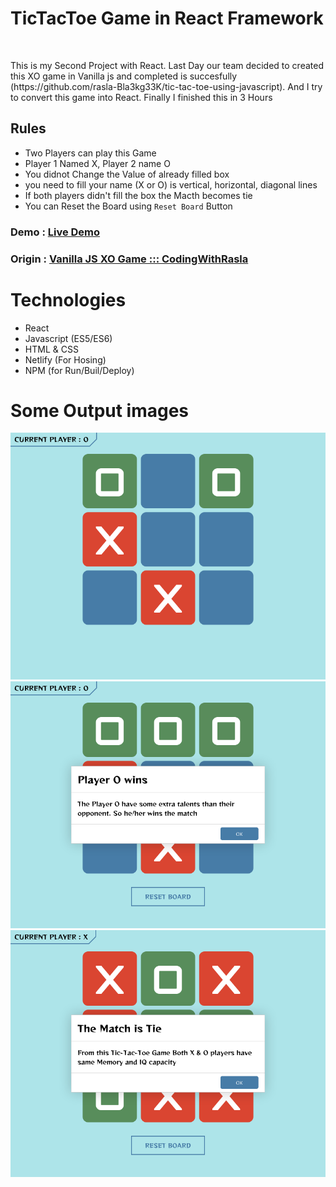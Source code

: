 # TicTacToe Game in React Framework
<br/>
<p>
This is my Second Project with React. Last Day our team decided to created this XO game in Vanilla js and completed is succesfully (https://github.com/rasla-Bla3kg33K/tic-tac-toe-using-javascript). And I try to convert this game into React. Finally I finished this in 3 Hours
</p>

## Rules
  - Two Players can play this Game
  - Player 1 Named X, Player 2 name O
  - You didnot Change the Value of already filled box
  - you need to fill your name (X or O) is vertical, horizontal, diagonal lines
  - If both players didn't fill the box the Macth becomes tie
  - You can Reset the Board using `Reset Board` Button  


### Demo : [Live Demo](https://tic-tac-toe-game-xo.netlify.app/)
### Origin   : [Vanilla JS XO Game ::: CodingWithRasla](https://github.com/rasla-Bla3kg33K/tic-tac-toe-using-javascript)

# Technologies
  - React
  - Javascript (ES5/ES6)
  - HTML & CSS 
  - Netlify (For Hosing)
  - NPM (for Run/Buil/Deploy)

# Some Output images


<img src="https://raw.githubusercontent.com/KumarLakshmanan/TicTacToe-Game-in-React/main/images/Tic-Tac-Toe_1.png">
<br/>
<img src="https://raw.githubusercontent.com/KumarLakshmanan/TicTacToe-Game-in-React/main/images/Tic-Tac-Toe_2.png">
<br/>
<img src="https://raw.githubusercontent.com/KumarLakshmanan/TicTacToe-Game-in-React/main/images/Tic-Tac-Toe_3.png">
